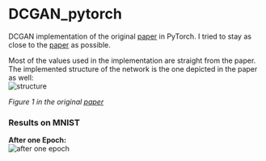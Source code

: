 # DCGAN_pytorch
DCGAN implementation of the original [paper](https://arxiv.org/abs/1511.06434) in PyTorch. I tried to stay as close to the [paper](https://arxiv.org/abs/1511.06434) as possible.


Most of the values used in the implementation are straight from the paper.
The implemented structure of the network is the one depicted in the paper as well:
<br>
![structure](https://github.com/wilhelmberghammer/MachineLearning/blob/main/DCGAN_pytorch/recourses/paper_figure.png)

*Figure 1 in the original [paper](https://arxiv.org/abs/1511.06434)*



### Results on MNIST
**After one Epoch:**
<br>
![after one epoch](https://github.com/wilhelmberghammer/MachineLearning/blob/main/DCGAN_pytorch/recourses/1_epoch.png)
